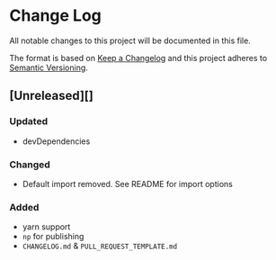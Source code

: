 # Change Log
All notable changes to this project will be documented in this file.

The format is based on [Keep a Changelog](http://keepachangelog.com/)
and this project adheres to [Semantic Versioning](http://semver.org/).

## [Unreleased][]
### Updated
- devDependencies

### Changed
- Default import removed. See README for import options

### Added
- yarn support
- `np` for publishing
- `CHANGELOG.md` & `PULL_REQUEST_TEMPLATE.md`